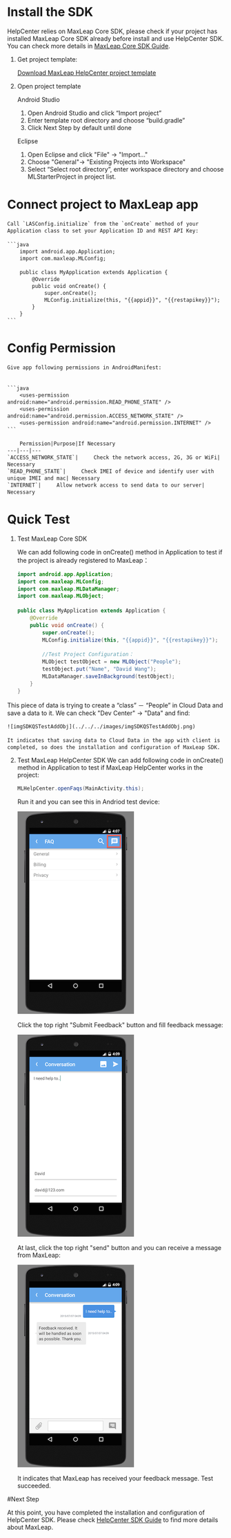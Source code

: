 #	Install the SDK

HelpCenter relies on MaxLeap Core SDK, please check if your project has installed MaxLeap Core SDK already before install and use HelpCenter SDK. You can check more details in [MaxLeap Core SDK Guide](ML_DOCS_LINK_PLACEHOLDER_SDK_QUICKSTART_ANDROID).

1.	Get project template:

	<a class="download-sdk" href="...">Download MaxLeap HelpCenter project template</a>
	
2.	Open project template
	
	Android Studio 
	
	1. 	Open Android Studio and click “Import project”
	2. 	Enter template root directory and choose “build.gradle”
	3. 	Click Next Step by default until done
	
	Eclipse
		
	1.	Open Eclipse and click "File" -> "Import..." 
	2. 	Choose "General"-> "Existing Projects into Workspace"
	3. 	Select “Select root directory”, enter workspace directory and choose MLStarterProject in project list.

#	Connect project to MaxLeap app
	
	Call `LASConfig.initialize` from the `onCreate` method of your Application class to set your Application ID and REST API Key:
	
	```java
		import android.app.Application;
		import com.maxleap.MLConfig;
	
		public class MyApplication extends Application {
			@Override
			public void onCreate() {
				super.onCreate();
				MLConfig.initialize(this, "{{appid}}", "{{restapikey}}");
			}
		}
	```
	
#	Config Permission

	Give app following permissions in AndroidManifest:

		
	```java
		<uses-permission android:name="android.permission.READ_PHONE_STATE" />
		<uses-permission android:name="android.permission.ACCESS_NETWORK_STATE" />
		<uses-permission android:name="android.permission.INTERNET" />
	```
		
		Permission|Purpose|If Necessary
	---|---|---
	`ACCESS_NETWORK_STATE`|		Check the network access, 2G, 3G or WiFi| Necessary
	`READ_PHONE_STATE`| 	Check IMEI of device and identify user with unique IMEI and mac| Necessary
	`INTERNET`| 	Allow network access to send data to our server| Necessary
	
#	Quick Test

1. Test MaxLeap Core SDK

	We can add following code in onCreate() method in Application to test if the project is already registered to MaxLeap：
	
	```java
	import android.app.Application;
	import com.maxleap.MLConfig;
	import com.maxleap.MLDataManager;
	import com.maxleap.MLObject;
	
	public class MyApplication extends Application {
		@Override
		public void onCreate() {
			super.onCreate();
			MLConfig.initialize(this, "{{appid}}", "{{restapikey}}");
			
			//Test Project Configuration：
			MLObject testObject = new MLObject("People");
			testObject.put("Name", "David Wang");
			MLDataManager.saveInBackground(testObject);
		}
	}
	```
	
This piece of data is trying to create a “class” － “People” in Cloud Data and save a data to it. We can check "Dev Center" -> "Data" and find:
	
	![imgSDKQSTestAddObj](../../../images/imgSDKQSTestAddObj.png)
	
	It indicates that saving data to Cloud Data in the app with client is completed, so does the installation and configuration of MaxLeap SDK.

2. Test MaxLeap HelpCenter SDK
	 We can add following code in onCreate() method in Application to test if MaxLeap HelpCenter works in the project:
	
	```java
	MLHelpCenter.openFaqs(MainActivity.this);
	```
	
	Run it and you can see this in Andriod test device:
	
	![imgSupportHome](../../../images/imgSupportHome.png)
	
	Click the top right "Submit Feedback" button and fill feedback message:
	
	![imgSupportAddMsg](../../../images/imgSupportAddMsg.png)
	
	At last, click the top right "send" button and you can receive a message from MaxLeap: 
	
	![imgSupportConversation](../../../images/imgSupportConversation.png)
	
	It indicates that MaxLeap has received your feedback message. Test succeeded.

#Next Step

At this point, you have completed the installation and configuration of HelpCenter SDK. Please check [HelpCenter SDK Guide](ML_DOCS_GUIDE_LINK_PLACEHOLDER_ANDROID#SUPPORT_ZH) to find more details about MaxLeap.